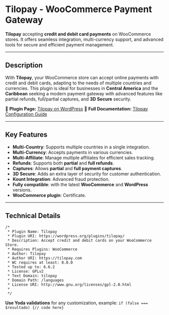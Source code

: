# Tilopay - WooCommerce Payment Gateway

**Tilopay** accepting **credit and debit card payments** on WooCommerce stores. It offers seamless integration, multi-currency support, and advanced tools for secure and efficient payment management.

---

## Description

With **Tilopay**, your WooCommerce store can accept online payments with credit and debit cards, adapting to the needs of multiple countries and currencies. This plugin is ideal for businesses in **Central America** and the **Caribbean** seeking a modern payment gateway with advanced features like partial refunds, full/partial captures, and **3D Secure** security.

🔗 **Plugin Page:** [Tilopay on WordPress](https://wordpress.org/plugins/tilopay/)
🔗 **Full Documentation:** [Tilopay Configuration Guide](https://tilopay.com/documentacion/plataforma-woocommerce)

---

## Key Features

- **Multi-Country**: Supports multiple countries in a single integration.
- **Multi-Currency**: Accepts payments in various currencies.
- **Multi-Affiliate**: Manage multiple affiliates for efficient sales tracking.
- **Refunds**: Supports both **partial** and **full refunds**.
- **Captures**: Allows **partial** and **full payment captures**.
- **3D Secure**: Adds an extra layer of security for customer authentication.
- **Kount Integration**: Advanced fraud protection.
- **Fully compatible**: with the latest **WooCommerce** and **WordPress** versions.
- **WooCommerce plugin**: Certificate.

---

## Technical Details

```text
/*
 * Plugin Name: Tilopay
 * Plugin URI: https://wordpress.org/plugins/tilopay/
 * Description: Accept credit and debit cards on your WooCommerce Store.
 * Requires Plugins: WooCommerce
 * Author: Tilopay
 * Author URI: https://tilopay.com
 * WC requires at least: 8.0.0
 * Tested up to: 6.6.2
 * License: GPLv2
 * Text Domain: tilopay
 * Domain Path: /languages
 * License URI: http://www.gnu.org/licenses/gpl-2.0.html
 *
 */
```

**Use Yoda validations** for any customization, example: `if (false === $resultado) {// code here}`
